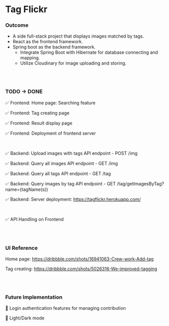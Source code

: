 # Tag Flickr



### Outcome

- A side full-stack project that displays images matched by tags.
- React as the frontend framework.
- Spring boot as the backend framework.
  - Integrate Spring Boot with Hibernate for database connecting and mapping.
  - Utilize Cloudinary for image uploading and storing.


<br><br>

### TODO -> DONE

✅ Frontend:	 Home page: Searching feature

✅ Frontend:	 Tag creating page

✅ Frontend:	 Result display page

✅ Frontend:	 Deployment of frontend server  

<br>

✅ Backend:	  Upload images with tags API endpoint - POST /img

✅ Backend:	  Query all images API endpoint - GET /img

✅ Backend:	  Query all tags API endpoint - GET /tag

✅ Backend:	  Query images by tag API endpoint - GET /tag/getImagesByTag?name={tagName(s)}

✅ Backend:    Server deployment: https://tagflickr.herokuapp.com/

<br>

✅ API Handling on Frontend

<br><br>

### UI Reference 

Home page: https://dribbble.com/shots/16941063-Crew-work-Add-tag

Tag creating: https://dribbble.com/shots/5026316-We-improved-tagging

<br><br>

### Future Implementation

🔲  Login authentication features for managing contribution

🔲  Light/Dark mode
